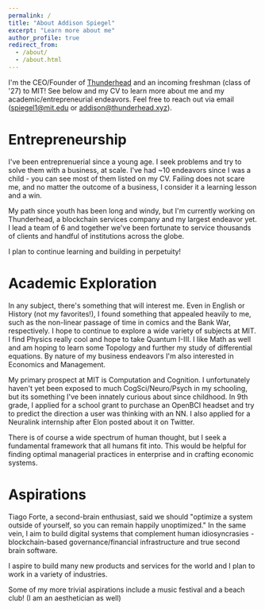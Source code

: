```yaml
---
permalink: /
title: "About Addison Spiegel"
excerpt: "Learn more about me"
author_profile: true
redirect_from: 
  - /about/
  - /about.html
---
```

I'm the CEO/Founder of [Thunderhead](https://thunderhead.xyz) and an incoming freshman (class of '27) to MIT! See below and my CV to learn more about me and my academic/entrepreneurial endeavors. Feel free to reach out via email (spiegel1@mit.edu or addison@thunderhead.xyz).


Entrepreneurship
======
I've been entreprenuerial since a young age. I seek problems and try to solve them with a business, at scale. I've had ~10 endeavors since I was a child - you can see most of them listed on my CV. Failing does not scare me, and no matter the outcome of a business, I consider it a learning lesson and a win. 

My path since youth has been long and windy, but I'm currently working on Thunderhead, a blockchain services company and my largest endeavor yet. I lead a team of 6 and together we've been fortunate to service thousands of clients and handful of institutions across the globe. 

I plan to continue learning and building in perpetuity!

Academic Exploration
======
In any subject, there's something that will interest me. Even in English or History (not my favorites!), I found something that appealed heavily to me, such as the non-linear passage of time in comics and the Bank War, respectively. I hope to continue to explore a wide variety of subjects at MIT. I find Physics really cool and hope to take Quantum I-III. I like Math as well and am hoping to learn some Topology and further my study of differential equations. By nature of my business endeavors I'm also interested in Economics and Management.

My primary prospect at MIT is Computation and Cognition. I unfortunately haven't yet been exposed to much CogSci/Neuro/Psych in my schooling, but its something I've been innately curious about since childhood. In 9th grade, I applied for a school grant to purchase an OpenBCI headset and try to predict the direction a user was thinking with an NN. I also applied for a Neuralink internship after Elon posted about it on Twitter.

There is of course a wide spectrum of human thought, but I seek a fundamental framework that all humans fit into. This would be helpful for finding optimal managerial practices in enterprise and in crafting economic systems. 

Aspirations
======
Tiago Forte, a second-brain enthusiast, said we should "optimize a system outside of yourself, so you can remain happily unoptimized." In the same vein, I aim to build digital systems that complement human idiosyncrasies - blockchain-based governance/financial infrastructure and true second brain software.

I aspire to build many new products and services for the world and I plan to work in a variety of industries.

Some of my more trivial aspirations include a music festival and a beach club! (I am an aesthetician as well)


